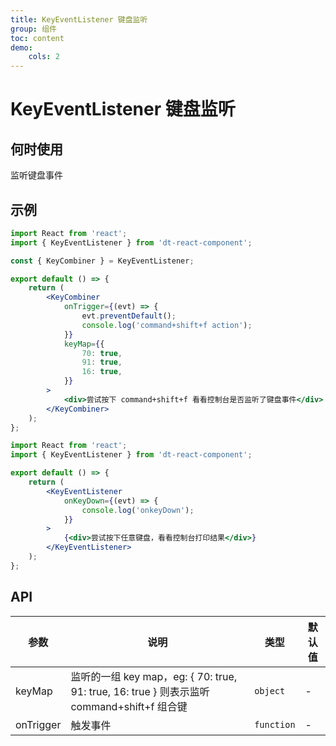 ```yaml
---
title: KeyEventListener 键盘监听
group: 组件
toc: content
demo:
    cols: 2
---
```


# KeyEventListener 键盘监听

## 何时使用

监听键盘事件

## 示例

```jsx
import React from 'react';
import { KeyEventListener } from 'dt-react-component';

const { KeyCombiner } = KeyEventListener;

export default () => {
    return (
        <KeyCombiner
            onTrigger={(evt) => {
                evt.preventDefault();
                console.log('command+shift+f action');
            }}
            keyMap={{
                70: true,
                91: true,
                16: true,
            }}
        >
            <div>尝试按下 command+shift+f 看看控制台是否监听了键盘事件</div>
        </KeyCombiner>
    );
};
```

```jsx
import React from 'react';
import { KeyEventListener } from 'dt-react-component';

export default () => {
    return (
        <KeyEventListener
            onKeyDown={(evt) => {
                console.log('onkeyDown');
            }}
        >
            {<div>尝试按下任意键盘，看看控制台打印结果</div>}
        </KeyEventListener>
    );
};
```

## API

| 参数      | 说明                                                                                       | 类型       | 默认值 |
| --------- | ------------------------------------------------------------------------------------------ | ---------- | ------ |
| keyMap    | 监听的一组 key map，eg: { 70: true, 91: true, 16: true } 则表示监听 command+shift+f 组合键 | `object`   | -      |
| onTrigger | 触发事件                                                                                   | `function` | -      |
